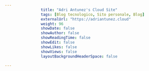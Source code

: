 ---
                title: "Adri Antunez's Cloud Site"
                tags: [Blog tecnologico, Sito personale, Blog]
                externalUrl: "https://adriantunez.cloud"
                weight: 96
                showDate: false
                showAuthor: false
                showReadingTime: false
                showEdit: false
                showLikes: false
                showViews: false
                layoutBackgroundHeaderSpace: false
                ---

